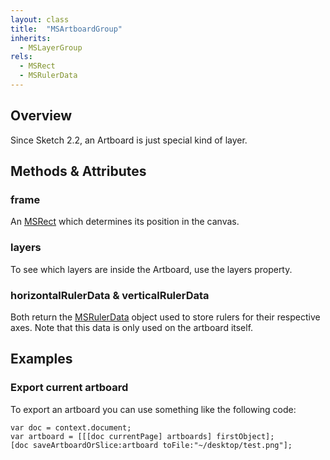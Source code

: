 ```yaml
---
layout: class
title:  "MSArtboardGroup"
inherits:
  - MSLayerGroup
rels:
  - MSRect
  - MSRulerData
---
```


## Overview

Since Sketch 2.2, an Artboard is just special kind of layer.

## Methods & Attributes

### frame

An [MSRect]({{site.baseurl}}/docs/MSRect) which determines its position in the canvas.

### layers

To see which layers are inside the Artboard, use the layers property.

### horizontalRulerData & verticalRulerData

Both return the [MSRulerData]({{site.baseurl}}/docs/MSRulerData) object used to store rulers for their respective axes. Note that this data is only used on the artboard itself.

## Examples

### Export current artboard

To export an artboard you can use something like the following code:

```objective-j
var doc = context.document;
var artboard = [[[doc currentPage] artboards] firstObject];
[doc saveArtboardOrSlice:artboard toFile:"~/desktop/test.png"];
```
